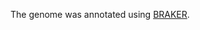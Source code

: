 The genome was annotated using [BRAKER](https://academic.oup.com/nargab/article/3/1/lqaa108/6066535).
